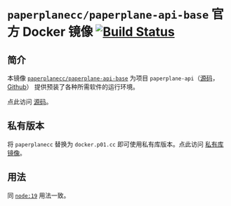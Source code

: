 # `paperplanecc/paperplane-api-base` 官方 Docker 镜像 [![Build Status](https://drone.paperplane.cc/api/badges/p01/paperplane-api-base/status.svg)](https://drone.paperplane.cc/p01/paperplane-api-base)

## 简介

本镜像 [`paperplanecc/paperplane-api-base`](https://hub.docker.com/r/paperplanecc/paperplane-api-base) 为项目 `paperplane-api`（[源码](https://git.paperplane.cc/jia-niang/paperplane-api)，[Github](https://github.com/jia-niang/paperplane-api)） 提供预装了各种所需软件的运行环境。

点此访问 [源码](https://git.paperplane.cc/p01/paperplane-api-base)。

## 私有版本

将 `paperplanecc` 替换为 `docker.p01.cc` 即可使用私有库版本。点此访问 [私有库镜像](https://docker.p01.cc/#!/taglist/paperplane-api-base)。

## 用法

同 [`node:19`](https://hub.docker.com/_/node) 用法一致。
